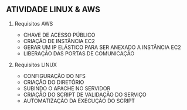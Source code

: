 ## ATIVIDADE LINUX & AWS 

1. Requisitos AWS
   - CHAVE DE ACESSO PÚBLICO
   - CRIAÇÃO DE INSTÂNCIA EC2
   - GERAR UM IP ELÁSTICO PARA SER ANEXADO A INSTÂNCIA EC2
   - LIBERAÇÃO DAS PORTAS DE COMUNICAÇÃO
  
2. Requisitos LINUX
   - CONFIGURAÇÃO DO NFS
   - CRIAÇÃO DO DIRETÓRIO
   - SUBINDO O APACHE NO SERVIDOR
   - CRIAÇÃO DO SCRIPT DE VALIDAÇÃO DO SERVIÇO
   - AUTOMATIZAÇÃO DA EXECUÇÃO DO SCRIPT

